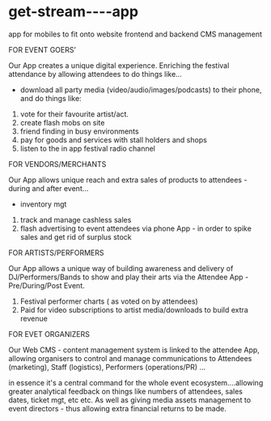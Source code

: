 # get-stream----app
app for mobiles to fit onto website frontend and backend CMS management

FOR EVENT GOERS’ 

Our App creates a unique digital experience. Enriching the festival attendance by allowing attendees to do things like…

- download all party media (video/audio/images/podcasts) to their phone, and do things like:

1. vote for their favourite artist/act.
2. create flash mobs on site
3. friend finding in busy environments
4. pay for goods and services with stall holders and shops
5. listen to the in app festival radio channel


FOR VENDORS/MERCHANTS

Our App allows unique reach and extra sales of products to attendees - during and after event…

- inventory mgt

1. track and manage cashless sales
2. flash advertising to event attendees via phone App - in order to spike sales and get rid of surplus stock


FOR ARTISTS/PERFORMERS

Our App allows a unique way of building awareness and delivery of DJ/Performers/Bands to show and play their arts via the Attendee App - Pre/During/Post Event.

1. Festival performer charts ( as voted on by attendees)
2. Paid for video subscriptions to artist media/downloads to build extra revenue


FOR EVET ORGANIZERS

Our Web CMS - content management system is linked to the attendee App, allowing organisers to control and manage communications to Attendees (marketing), Staff (logistics), Performers (operations/PR) …

in essence it's a central command for the whole event ecosystem….allowing greater analytical feedback on things like numbers of attendees, sales dates, ticket mgt, etc etc. As well as giving media assets management to event directors - thus allowing extra financial returns to be made.
